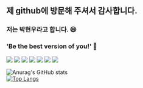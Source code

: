 ## 제 github에 방문해 주셔서 감사합니다. 
### 저는 박현우라고 합니다. 😄 
### 'Be the best version of you!' 👋 

<img src="https://img.shields.io/badge/Python-3766AB?style=flat-square&logo=Python&logoColor=white"/></a>
<img src="https://img.shields.io/badge/JAVA-007396?style=flat-square&logo=JAVA&logoColor=white"/></a>
<img src="https://img.shields.io/badge/C/C++-ABB9CC?style=flat-square&logo=C&logoColor=white"/></a>
<img src="https://img.shields.io/badge/HTML-E34F26?style=flat-square&logo=HTML5&logoColor=white"/></a>
<img src="https://img.shields.io/badge/CSS-1572B6?style=flat-square&logo=CSS3&logoColor=white"/></a>
<img src="https://img.shields.io/badge/Javascript-F7DF1E?style=flat-square&logo=JAVASCRIPT&logoColor=white"/></a>
<img src="https://img.shields.io/badge/Django-092E20?style=flat-square&logo=Django&logoColor=white"/></a>

![Anurag's GitHub stats](https://github-readme-stats.vercel.app/api?username=gusdn3477&show_icons=true)
<br>
[![Top Langs](https://github-readme-stats.vercel.app/api/top-langs/?username=gusdn3477&layout=compact)](https://github.com/gusdn3477/github-readme-stats)
<!--
**gusdn3477/gusdn3477** is a ✨ _special_ ✨ repository because its `README.md` (this file) appears on your GitHub profile.


[![Anurag's GitHub stats](https://github-readme-stats.vercel.app/api?username=gusdn3477)](https://github.com/gusdn3477/github-readme-stats)
![Anurag's GitHub stats](https://github-readme-stats.vercel.app/api?username=gusdn3477&count_private=true)

Here are some ideas to get you started:

- 🔭 I’m currently working on ...
- 🌱 I’m currently learning ...
- 👯 I’m looking to collaborate on ...
- 🤔 I’m looking for help with ...
- 💬 Ask me about ...
- 📫 How to reach me: ...
- 😄 Pronouns: ...
- ⚡ Fun fact: ...
-->
